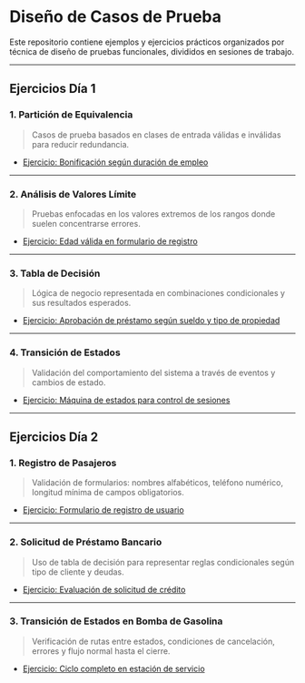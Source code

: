 # Diseño de Casos de Prueba

Este repositorio contiene ejemplos y ejercicios prácticos organizados por técnica de diseño de pruebas funcionales, divididos en sesiones de trabajo.

---

## Ejercicios Día 1

### 1. Partición de Equivalencia
> Casos de prueba basados en clases de entrada válidas e inválidas para reducir redundancia.
- [Ejercicio: Bonificación según duración de empleo](./ejerciciosDia1/particion_equivalencia.md)

---

### 2. Análisis de Valores Límite
> Pruebas enfocadas en los valores extremos de los rangos donde suelen concentrarse errores.
- [Ejercicio: Edad válida en formulario de registro](./ejerciciosDia1/valores_limite.md)

---

### 3. Tabla de Decisión
> Lógica de negocio representada en combinaciones condicionales y sus resultados esperados.
- [Ejercicio: Aprobación de préstamo según sueldo y tipo de propiedad](./ejerciciosDia1/tabla_decision.md)

---

### 4. Transición de Estados
> Validación del comportamiento del sistema a través de eventos y cambios de estado.
- [Ejercicio: Máquina de estados para control de sesiones](./ejerciciosDia1/transicion_estados.md)

---

## Ejercicios Día 2

### 1. Registro de Pasajeros
> Validación de formularios: nombres alfabéticos, teléfono numérico, longitud mínima de campos obligatorios.
- [Ejercicio: Formulario de registro de usuario](./ejerciciosDia2/registro_pasajeros.md)

---

### 2. Solicitud de Préstamo Bancario
> Uso de tabla de decisión para representar reglas condicionales según tipo de cliente y deudas.
- [Ejercicio: Evaluación de solicitud de crédito](./ejerciciosDia2/prestamo_bancario.md)

---

### 3. Transición de Estados en Bomba de Gasolina
> Verificación de rutas entre estados, condiciones de cancelación, errores y flujo normal hasta el cierre.
- [Ejercicio: Ciclo completo en estación de servicio](./ejerciciosDia2/transicion_estados.md)
